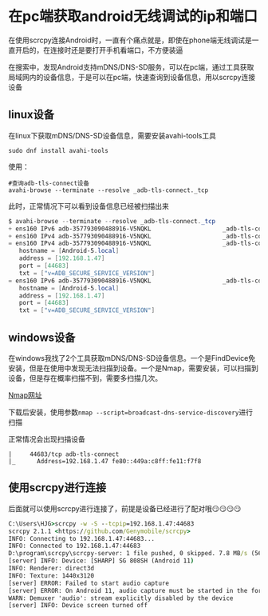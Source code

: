 # 在pc端获取android无线调试的ip和端口

  在使用scrcpy连接Android时，一直有个痛点就是，即使在phone端无线调试是一直开启的，在连接时还是要打开手机看端口，不方便装逼

  在搜索中，发现Android支持mDNS/DNS-SD服务，可以在pc端，通过工具获取局域网内的设备信息，于是可以在pc端，快速查询到设备信息，用以scrcpy连接设备

## linux设备

在linux下获取mDNS/DNS-SD设备信息，需要安装avahi-tools工具

```shell
sudo dnf install avahi-tools
```

  使用：

```shell
#查询adb-tls-connect设备
avahi-browse --terminate --resolve _adb-tls-connect._tcp
```

此时，正常情况下可以看到设备信息已经被扫描出来

```powershell
$ avahi-browse --terminate --resolve _adb-tls-connect._tcp
+ ens160 IPv6 adb-357793090488916-V5NQKL                    _adb-tls-connect._tcp local
+ ens160 IPv4 adb-357793090488916-V5NQKL                    _adb-tls-connect._tcp local
= ens160 IPv4 adb-357793090488916-V5NQKL                    _adb-tls-connect._tcp local
   hostname = [Android-5.local]
   address = [192.168.1.47]
   port = [44683]
   txt = ["v=ADB_SECURE_SERVICE_VERSION"]
= ens160 IPv6 adb-357793090488916-V5NQKL                    _adb-tls-connect._tcp local
   hostname = [Android-5.local]
   address = [192.168.1.47]
   port = [44683]
   txt = ["v=ADB_SECURE_SERVICE_VERSION"]
```

## windows设备

 在windows我找了2个工具获取mDNS/DNS-SD设备信息。一个是FindDevice免安装，但是在使用中发现无法扫描到设备。一个是Nmap，需要安装，可以扫描到设备，但是存在概率扫描不到，需要多扫描几次。

[Nmap网址](https://nmap.org/)

下载后安装，使用参数`nmap --script=broadcast-dns-service-discovery`进行扫描

正常情况会出现扫描设备

```
|     44683/tcp adb-tls-connect
|_      Address=192.168.1.47 fe80::449a:c8ff:fe11:f7f8
```

## 使用scrcpy进行连接

后面就可以使用scrcpy进行连接了，前提是设备已经进行了配对哦😏😏😏😏

```cmd
C:\Users\HJG>scrcpy -w -S --tcpip=192.168.1.47:44683
scrcpy 2.1.1 <https://github.com/Genymobile/scrcpy>
INFO: Connecting to 192.168.1.47:44683...
INFO: Connected to 192.168.1.47:44683
D:\program\scrcpy\scrcpy-server: 1 file pushed, 0 skipped. 7.8 MB/s (56995 bytes in 0.007s)
[server] INFO: Device: [SHARP] SG 808SH (Android 11)
INFO: Renderer: direct3d
INFO: Texture: 1440x3120
[server] ERROR: Failed to start audio capture
[server] ERROR: On Android 11, audio capture must be started in the foreground, make sure that the device is unlocked when starting scrcpy.
WARN: Demuxer 'audio': stream explicitly disabled by the device
[server] INFO: Device screen turned off
```

